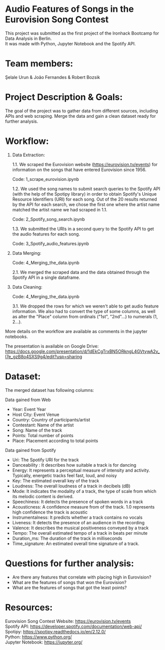 # Audio Features of Songs in the Eurovision Song Contest
This project was submitted as the first project of the Ironhack Bootcamp for Data Analysis in Berlin.\
It was made with Python, Jupyter Notebook and the Spotify API.

# Team members:
Şelale Urun & João Fernandes & Robert Bozsik

# Project Description & Goals:
The goal of the project was to gather data from different sources, including APIs and web scraping. Merge the data and gain a clean dataset ready for further analysis.

# Workflow:
1. Data Extraction: 

    1.1. We scraped the Eurovision website (https://eurovision.tv/events) for information on the songs that have 
entered Eurovision since 1956.

    Code: 1_scrape_eurovision.ipynb

    1.2. We used the song names to submit search queries to the Spotify API (with the help of the Spotipy library)
in order to obtain Spotify's Unique Resource Identifiers (URI) for each song. Out of the 20 results returned by 
the API for each search, we chose the first one where the artist name matched the artist name we had scraped in 1.1.

    Code: 2_Spotify_song_search.ipynb

    1.3. We submitted the URIs in a second query to the Spotify API to get the audio features for each song.

    Code: 3_Spotify_audio_features.ipynb

2. Data Merging: 

    Code: 4_Merging_the_data.ipynb

    2.1. We merged the scraped data and the data obtained through the Spotify API in a single dataframe. 

3. Data Cleaning:

    Code: 4_Merging_the_data.ipynb

    3.1. We dropped the rows for which we weren't able to get audio feature information. We also had to convert the type 
of some columns, as well as alter the "Place" column from ordinals ("1st", "2nd"...) to numerals (1, 2...).

More details on the workflow are available as comments in the jupyter notebooks.

The presentation is available on Google Drive: 
https://docs.google.com/presentation/d/1dEkCgTrxBN5ORkngL4GVtywA2y_l7e_gzB8o4SXS9g4/edit?usp=sharing

# Dataset:
The merged dataset has following columns: 

Data gained from Web 
 - Year: Event Year
 - Host City: Event Venue
 - Country: Country of participants/artist
 - Contestant: Name of the artist
 - Song: Name of the track
 - Points: Total number of points
 - Place: Placement according to total points

Data gained from Spotify 
 - Uri: The Spotify URI for the track
 - Danceability : It describes how suitable a track is for dancing
 - Energy: It represents a perceptual measure of intensity and activity. Typically, energetic tracks feel fast, loud, and noisy
 - Key: The estimated overall key of the track
 - Loudness: The overall loudness of a track in decibels (dB)
 - Mode: It indicates the modality of a track, the type of scale from which its melodic content is derived.
 - Speechiness: It detects the presence of spoken words in a track
 - Acousticness: A confidence measure from of the track. 1.0 represents high confidence the track is acoustic
 - Instrumentalness: It predicts whether a track contains no vocals
 - Liveness: It detects the presence of an audience in the recording
 - Valence: It describes the musical positiveness conveyed by a track
 - Tempo: The overall estimated tempo of a track in beats per minute
 - Duration_ms: The duration of the track in milliseconds
 - Time_signature: An estimated overall time signature of a track.

# Questions for further analysis:
- Are there any features that correlate with placing high in Eurovision?
- What are the features of songs that won the Eurovision? 
- What are the features of songs that got the least points? 

# Resources:
Eurovision Song Contest Website: https://eurovision.tv/events \
Spotify API: https://developer.spotify.com/documentation/web-api/ \
Spotipy: https://spotipy.readthedocs.io/en/2.12.0/ \
Python: https://www.python.org/ \
Jupyter Notebook: https://jupyter.org/
